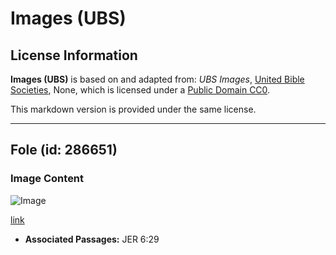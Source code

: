 # Images (UBS)

## License Information

**Images (UBS)** is based on and adapted from: _UBS Images_, [United Bible Societies](https://unitedbiblesocieties.org/), None, which is licensed under a [Public Domain CC0](https://creativecommons.org/public-domain/cc0/).

This markdown version is provided under the same license.



--------------------------------

## Fole (id: 286651)

### Image Content

![Image](https://cdn.aquifer.bible/aquifer-content/resources/Media/WEB-0368_bellows.jpg)

[link](https://cdn.aquifer.bible/aquifer-content/resources/Media/WEB-0368_bellows.jpg)

* **Associated Passages:** JER 6:29

